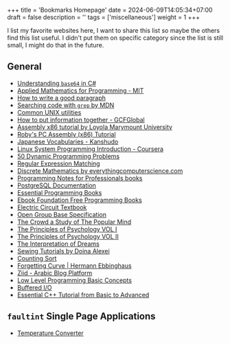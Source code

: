 +++
title = 'Bookmarks Homepage'
date = 2024-06-09T14:05:34+07:00
draft = false
description = ''
tags = ['miscellaneous']
weight = 1
+++

I list my favorite websites here, I want to share this list
so maybe the others find this list useful. I didn't put them
on specific category since the list is still small, I might
do that in the future.

## General

- [Understanding `base64` in C#](http://www.sunshine2k.de/articles/coding/base64/understanding_base64.html)
- [Applied Mathematics for Programming - MIT](https://web.mit.edu/15.053/www/AMP.htm)
- [How to write a good paragraph](https://www.uts.edu.au/current-students/support/helps/self-help-resources/academic-skills/how-write-good-paragraph)
- [Searching code with `grep` by MDN](https://developer.mozilla.org/en-US/blog/searching-code-with-grep/)
- [Common UNIX utilities](http://parallel.vub.ac.be/documentation/linux/unixdoc_download/Utilities.html)
- [How to put information together - GCFGlobal](https://edu.gcfglobal.org/en/useinformationcorrectly/putting-info-together/1/)
- [Assembly x86 tutorial by Loyola Marymount University](https://cs.lmu.edu/~ray/notes/x86assembly/)
- [Roby's PC Assembly (x86) Tutorial](https://web.archive.org/web/20091027095925/http://www.geocities.com/SiliconValley/Park/3230/x86asm/asmles01.html)
- [Japanese Vocabularies - Kanshudo](https://www.kanshudo.com/collections/wikipedia_jlpt)
- [Linux System Programming Introduction - Coursera](https://www.coursera.org/learn/linux-system-programming-introduction-to-buildroot/home/week/1)
- [50 Dynamic Programming Problems](https://www.geeksforgeeks.org/top-50-dynamic-programming-coding-problems-for-interviews/)
- [Regular Expression Matching](https://swtch.com/~rsc/regexp/regexp1.html)
- [Discrete Mathematics by everythingcomputerscience.com](https://everythingcomputerscience.com/discrete_mathematics/Proof_by_Induction.html)
- [Programming Notes for Professionals books](https://books.goalkicker.com/)
- [PostgreSQL Documentation](https://www.postgresql.org/docs/current/index.html)
- [Essential Programming Books](https://www.programming-books.io/)
- [Ebook Foundation Free Programming Books](https://ebookfoundation.github.io/free-programming-books/)
- [Electric Circuit Textbook](https://www.allaboutcircuits.com/textbook/)
- [Open Group Base Specification](https://pubs.opengroup.org/onlinepubs/9699919799/)
- [The Crowd a Study of The Popular Mind](https://www.gutenberg.org/cache/epub/445/pg445-images.html)
- [The Principles of Psychology VOL I](https://www.gutenberg.org/files/57628/57628-h/57628-h.htm)
- [The Principles of Psychology VOL II](https://www.gutenberg.org/cache/epub/57634/pg57634-images.html)
- [The Interpretation of Dreams](https://www.gutenberg.org/cache/epub/66048/pg66048-images.html)
- [Sewing Tutorials by Doina Alexei](https://www.doinaalexei.com/sewing-tutorials.html)
- [Counting Sort](https://www.geeksforgeeks.org/counting-sort/)
- [Forgetting Curve | Hermann Ebbinghaus](https://psychclassics.yorku.ca/Ebbinghaus/index.htm)
- [Ziid - Arabic Blog Platform](https://ziid.net/)
- [Low Level Programming Basic Concepts](https://web.archive.org/web/20091027101401/http://geocities.com/SiliconValley/Park/3230/pas/lowlevel.html)
- [Buffered I/O](https://cseweb.ucsd.edu//~bsy/cse80/lec4/bufferio.html)
- [Essential C++ Tutorial from Basic to Advanced](https://www.learncpp.com/)

## `faultint` Single Page Applications

- [Temperature Converter](/int/temperature-converter/)
